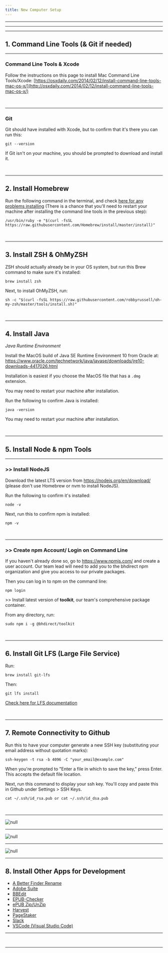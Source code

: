 ```yaml
---
title: New Computer Setup
---
```

<hr />

<hr />

<hr />

## 1. Command Line Tools (& Git if needed)

<hr />

### Command Line Tools & Xcode

Follow the instructions on this page to install Mac Command Line Tools/Xcode: [https://osxdaily.com/2014/02/12/install-command-line-tools-mac-os-x/](http://osxdaily.com/2014/02/12/install-command-line-tools-mac-os-x/)

<div>&nbsp;</div>

<hr />

### Git

Git should have installed with Xcode, but to confirm that it's there you can run this:

```
git --version
```

If Git isn't on your machine, you should be prompted to download and install it.

<div>&nbsp;</div>

<hr />

## 2. Install Homebrew

Run the following command in the terminal, and check [here for any problems installing](https://brew.sh/) (There is a chance that you'll need to restart your machine after installing the command line tools in the previous step):

```
/usr/bin/ruby -e "$(curl -fsSL https://raw.githubusercontent.com/Homebrew/install/master/install)"
```

<div>&nbsp;</div>

<hr />

## 3. Install ZSH & OhMyZSH

ZSH should actually already be in your OS system, but run this Brew command to make sure it's installed:

```
brew install zsh
```

Next, to install OhMyZSH, run:

```
sh -c "$(curl -fsSL https://raw.githubusercontent.com/robbyrussell/oh-my-zsh/master/tools/install.sh)"
```

<div>&nbsp;</div>

<hr />

## 4. Install Java

<i>Java Runtime Environment</i>

Install the MacOS build of Java SE Runtime Environment 10 from Oracle at: <https://www.oracle.com/technetwork/java/javase/downloads/jre10-downloads-4417026.html>

Installation is easiest if you choose the MacOS file that has a `.dmg` extension.

You may need to restart your machine after installation.

Run the following to confirm Java is installed:

```
java -version
```

You may need to restart your machine after installation.

<div>&nbsp;</div>

<hr />

## 5. Install Node & npm Tools

<hr />

### \>> Install NodeJS

Download the latest LTS version from <https://nodejs.org/en/download/>
(please don't use Homebrew or nvm to install NodeJS).

Run the following to confirm it's installed:

```
node -v
```

Next, run this to confirm npm is installed:

```
npm -v
```

<div>&nbsp;</div>

<hr />

### \>> Create npm Account/ Login on Command Line

If you haven't already done so, go to <https://www.npmjs.com/> and create a user account. Our team lead will need to add you to the bhdirect npm organization and give you access to our private packages.

Then you can log in to npm on the command line:

```
npm login
```

\>> Install latest version of <b>toolkit</b>, our team's comprehensive package container.

From any directory, run:

```
sudo npm i -g @bhdirect/toolkit
```

<div>&nbsp;</div>

<hr />

## 6. Install Git LFS (Large File Service)

Run:

```
brew install git-lfs
```

Then:

```
git lfs install
```

[Check here for LFS documentation](https://git-lfs.github.com/)

<div>&nbsp;</div>

<hr />

## 7. Remote Connectivity to Github

Run this to have your computer generate a new SSH key (substituting your email address without quotation marks):

```
ssh-keygen -t rsa -b 4096 -C "your_email@example.com"
```

When you're prompted to "Enter a file in which to save the key," press Enter. This accepts the default file location.

Next, run this command to display your ssh key. You'll copy and paste this in Github under Settings > SSH Keys.

```
cat ~/.ssh/id_rsa.pub or cat ~/.ssh/id_dsa.pub
```

<div>&nbsp;</div>

<hr />

![null](/assets/images/uploads/screen-shot-2018-09-26-at-11.19.00-am.png)

<hr />

![null](/assets/images/uploads/screen-shot-2018-09-26-at-11.19.17-am.png)

<hr />

<div width="50">

![null](/assets/images/uploads/screen-shot-2018-09-26-at-11.19.33-am.png)

</div>

<hr />

## 8. Install Other Apps for Development

* [A Better Finder Rename](https://style.bhdirect-ebooks.org/process/tools-setting-your-machine-and-software#A-Better-Finder-Rename)
* [Adobe Suite](https://style.bhdirect-ebooks.org/process/tools-setting-your-machine-and-software#Adobe-InDesign-Photoshop-amp-Reader)
* [BBEdit](https://style.bhdirect-ebooks.org/process/tools-setting-your-machine-and-software#BBEdit)
* [EPUB-Checker](https://style.bhdirect-ebooks.org/process/tools-setting-your-machine-and-software#EPUB-Checker)
* [ePUB Zip/UnZip](https://style.bhdirect-ebooks.org/process/tools-setting-your-machine-and-software#ePub-Zip-Unzip-2-0-1)
* [Harvest](https://style.bhdirect-ebooks.org/process/tools-setting-your-machine-and-software#Harvest)
* [PageStaker](https://style.bhdirect-ebooks.org/process/tools-setting-your-machine-and-software#PageStaker-for-use-with-InDesign)
* [Slack](https://style.bhdirect-ebooks.org/process/tools-setting-your-machine-and-software#Slack)
* [VSCode (Visual Studio Code)](https://style.bhdirect-ebooks.org/process/tools-setting-your-machine-and-software#VSCode)

<hr />

<div>&nbsp;</div>

<hr />

